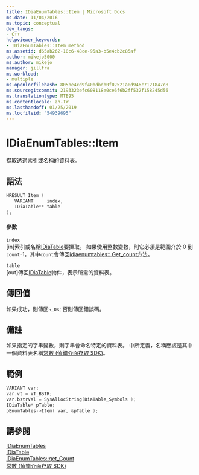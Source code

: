 ```yaml
---
title: IDiaEnumTables::Item | Microsoft Docs
ms.date: 11/04/2016
ms.topic: conceptual
dev_langs:
- C++
helpviewer_keywords:
- IDiaEnumTables::Item method
ms.assetid: d65ab262-10c6-48ce-95a3-b5e4cb2c85af
author: mikejo5000
ms.author: mikejo
manager: jillfra
ms.workload:
- multiple
ms.openlocfilehash: 805be4cd9f40bdbdb0f02521a0d946c7121847c8
ms.sourcegitcommit: 2193323efc608118e0ce6f6b2ff532f158245d56
ms.translationtype: MTE95
ms.contentlocale: zh-TW
ms.lasthandoff: 01/25/2019
ms.locfileid: "54939695"
---
```

# <a name="idiaenumtablesitem"></a>IDiaEnumTables::Item
擷取透過索引或名稱的資料表。  
  
## <a name="syntax"></a>語法  
  
```C++  
HRESULT Item (   
   VARIANT     index,  
   IDiaTable** table  
);  
```  
  
#### <a name="parameters"></a>參數  
 `index`  
 [in]索引或名稱[IDiaTable](../../debugger/debug-interface-access/idiatable.md)要擷取。 如果使用整數變數，則它必須是範圍介於 0 到`count`-1，其中`count`會傳回[idiaenumtables:: Get_count](../../debugger/debug-interface-access/idiaenumtables-get-count.md)方法。  
  
 `table`  
 [out]傳回[IDiaTable](../../debugger/debug-interface-access/idiatable.md)物件，表示所需的資料表。  
  
## <a name="return-value"></a>傳回值  
 如果成功，則傳回`S_OK`; 否則傳回錯誤碼。  
  
## <a name="remarks"></a>備註  
 如果指定的字串變數，則字串會命名特定的資料表。 中所定義，名稱應該是其中一個資料表名稱[常數 (偵錯介面存取 SDK)](../../debugger/debug-interface-access/constants-debug-interface-access-sdk.md)。  
  
## <a name="example"></a>範例  
  
```C++  
VARIANT var;  
var.vt = VT_BSTR;  
var.bstrVal = SysAllocString(DiaTable_Symbols );  
IDiaTable* pTable;  
pEnumTables->Item( var, &pTable );  
```  
  
## <a name="see-also"></a>請參閱  
 [IDiaEnumTables](../../debugger/debug-interface-access/idiaenumtables.md)   
 [IDiaTable](../../debugger/debug-interface-access/idiatable.md)   
 [IDiaEnumTables::get_Count](../../debugger/debug-interface-access/idiaenumtables-get-count.md)   
 [常數 (偵錯介面存取 SDK)](../../debugger/debug-interface-access/constants-debug-interface-access-sdk.md)